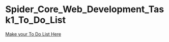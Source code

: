 # Spider_Core_Web_Development_Task1_To_Do_List
[Make your To Do List Here]( https://bhuvanachandrap.github.io/Spider_Core_Web_Development_Task1_To_Do_List/)
